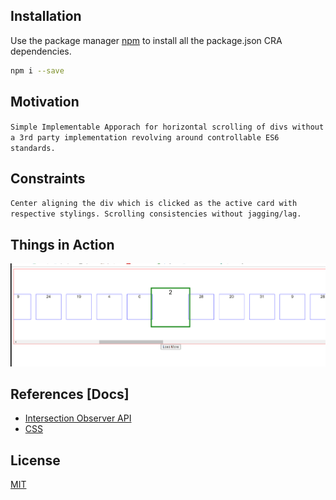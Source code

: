 ## Installation

Use the package manager [npm](https://www.npmjs.com/) to install all the package.json CRA dependencies.

```bash
npm i --save
```

## Motivation

`Simple Implementable Apporach for horizontal scrolling of divs without a 3rd party implementation revolving around controllable ES6 standards.`

## Constraints

`Center aligning the div which is clicked as the active card with respective stylings. Scrolling consistencies without jagging/lag.`

## Things in Action

![ScrollableDiv](/public/images/Animation.gif)

## References [Docs]

- [Intersection Observer API](https://developer.mozilla.org/en-US/docs/Web/API/Intersection_Observer_API)
- [CSS](https://developer.mozilla.org/en-US/docs/Web/CSS)

## License

[MIT](https://choosealicense.com/licenses/mit/)

